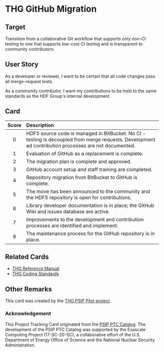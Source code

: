 [metadata:tags]:- "ecp-psip-ptc"
# THG GitHub Migration

## Target

Transition from a collaborative Git workflow that supports only non-CI testing to one that supports low-cost CI testing and is transparent to community contributors.

## User Story

As a developer or reviewer, I want to be certain that all code changes pass all merge-request tests.

As a community contributor, I want my contributions to be held to the same standards as the HDF Group's internal development.

## Card

| Score | Description |
|:-----:|:------------|
| 0 | HDF5 source code is managed in BitBucket. No CI - testing is decoupled from merge requests. Development ad contribution processes are not documented.|
| 1 | Evaluation of GitHub as a replacement is complete.|
| 2 | The migration plan is complete and approved. |
| 3 | GitHub account setup and staff training are completed. |
| 4 | Repository migration from BitBucket to GitHub is complete. |
| 5 | The move has been announced to the community and the HDF5 repository is open for contributions. |
| 6 | Library developer documentation is in place; the GitHub Wiki and issues database are active. |
| 7 | Improvements to the development and contribution processes are identified and implement. |
| 8 | The maintenance process for the GitHub repository is in place. |

## Related Cards

- [THG Reference Manual](THGReferenceManual.md)
- [THG Coding Standards](THGCodingStandards.md)

## Other Remarks

This card was created by the [THG PSIP Pilot project](https://www.osti.gov/biblio/1698291-psip-hdf5pilot-project-final-report).


### Acknowledgement

This Project Tracking Card originated from the [PSIP PTC Catalog](https://bssw-psip.github.io/ptc-catalog/). The development of the PSIP PTC Catalog was supported by the Exascale Computing Project (17-SC-20-SC), a collaborative effort of the U.S. Department of Energy Office of Science and the National Nuclear Security Administration.
